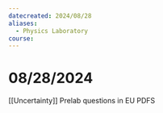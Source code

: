 ```yaml
---
datecreated: 2024/08/28
aliases:
  - Physics Laboratory
course:
---
```

# 08/28/2024

[[Uncertainty]]
Prelab questions in EU PDFS
